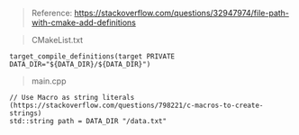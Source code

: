 > Reference: https://stackoverflow.com/questions/32947974/file-path-with-cmake-add-definitions


> CMakeList.txt

```
target_compile_definitions(target PRIVATE DATA_DIR="${DATA_DIR}/${DATA_DIR}")
```

> main.cpp

```
// Use Macro as string literals (https://stackoverflow.com/questions/798221/c-macros-to-create-strings)
std::string path = DATA_DIR "/data.txt"
```